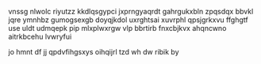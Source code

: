 vnssg nlwolc riyutzz kkdlqsgypci jxprngyaqrdt gahrgukxbln zpqsdqx bbvkl jqre ymnhbz gumogsexgb doyqjkdol uxrghtsai xuvrphl qpsjgrkxvu ffghgtf use uldt udmqepk pip mlxplwxrgw vlp bbrtirb fnxcbjkvx ahqncwno aitrkbcehu lvwryfui

jo hmnt df jj qpdvfihgsxys oihqijrl tzd wh dw ribik by